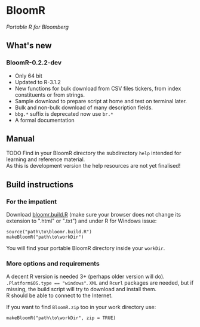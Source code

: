 BloomR
======

*Portable R for Bloomberg*


What's new
----------

### BloomR-0.2.2-dev

- Only 64 bit
- Updated to R-3.1.2
- New functions for bulk download from CSV files tickers, from index constituents or from strings.
- Sample download to prepare script at home and test on terminal later.
- Bulk and non-bulk download of many description fields.
- `bbg.*` suffix is deprecated now use `br.*`
- A formal documentation

Manual
------

TODO
Find in your BloomR directory the subdirectory `help` intended for learning and reference material.  
As this is development version the help resources are not yet finalised!

Build instructions
------------------

### For the impatient

Download [bloomr.build.R](https://raw.githubusercontent.com/AntonioFasano/BloomR/master/bloomr.build.R) (make sure your browser does not change its extension to ".html" or ".txt") and under R for Windows issue:

	source("path\to\bloomr.build.R")
	makeBloomR("path\to\workDir")


You will find your portable BloomR directory  inside your `workDir`.

### More options and requirements

A decent R version is needed 3+ (perhaps older version will do).  
`.Platform$OS.type == "windows"`. `XML` and `Rcurl` packages are needed, but if missing, the build script will try to download and install them.  
R should be able to connect to the Internet.

If you want to find  `BloomR.zip` too in your work directory use:

	makeBloomR("path\to\workDir", zip = TRUE)

<!--  LocalWords:  BloomR Bloomberg CSV
 -->
